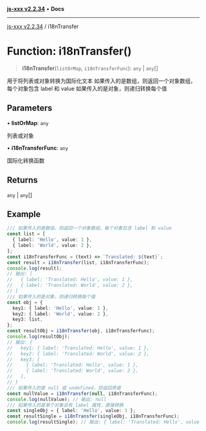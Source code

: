[**js-xxx v2.2.34**](../README.md) • **Docs**

***

[js-xxx v2.2.34](../README.md) / i18nTransfer

# Function: i18nTransfer()

> **i18nTransfer**(`listOrMap`, `i18nTransferFunc`): `any` \| `any`[]

用于将列表或对象转换为国际化文本
如果传入的是数组，则返回一个对象数组，每个对象包含 label 和 value
如果传入的是对象，则递归转换每个值

## Parameters

• **listOrMap**: `any`

列表或对象

• **i18nTransferFunc**: `any`

国际化转换函数

## Returns

`any` \| `any`[]

## Example

```ts
/// 如果传入的是数组，则返回一个对象数组，每个对象包含 label 和 value
const list = [
  { label: 'Hello', value: 1 },
  { label: 'World', value: 2 },
];
const i18nTransferFunc = (text) => `Translated: ${text}`;
const result = i18nTransfer(list, i18nTransferFunc);
console.log(result);
// 输出: [
//   { label: 'Translated: Hello', value: 1 },
//   { label: 'Translated: World', value: 2 },
// ]
/// 如果传入的是对象，则递归转换每个值
const obj = {
  key1: { label: 'Hello', value: 1 },
  key2: { label: 'World', value: 2 },
  key3: list,
};
const resultObj = i18nTransfer(obj, i18nTransferFunc);
console.log(resultObj);
// 输出: {
//   key1: { label: 'Translated: Hello', value: 1 },
//   key2: { label: 'Translated: World', value: 2 },
//   key3: [
//     { label: 'Translated: Hello', value: 1 },
//     { label: 'Translated: World', value: 2 },
//   ],
// }
/// 如果传入的是 null 或 undefined，则返回原值
const nullValue = i18nTransfer(null, i18nTransferFunc);
console.log(nullValue); // 输出: null
/// 如果传入的是单个对象且有 label 属性，直接转换
const singleObj = { label: 'Hello', value: 1 };
const resultSingle = i18nTransfer(singleObj, i18nTransferFunc);
console.log(resultSingle); // 输出: { label: 'Translated: Hello', value: 1 }
```
